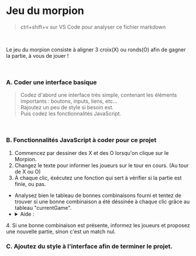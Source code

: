 # Jeu du morpion

> ctrl+shift+v sur VS Code pour analyser ce fichier markdown

<br>

  Le jeu du morpion consiste à aligner 3 croix(X) ou ronds(O) afin de gagner la partie, à vous de jouer !

<br>

### A. Coder une interface basique
> Codez d'abord une interface très simple, contenant les éléments importants : boutons, inputs, liens, etc... <br>
> Rajoutez un peu de style si besoin est. 
> <br>
> Puis codez les fonctionnalités JavaScript.
> 
<br>

### B. Fonctionnalités JavaScript à coder pour ce projet

1. Commencez par dessiner des X et des O lorsqu'on clique sur le Morpion.
2. Changez le texte pour informer les joueurs sur le tour en cours. (Au tour de X ou O)
3. À chaque clic, éxécutez une fonction qui sert à vérifier si la partie est finie, ou pas.
- Analysez bien le tableau de bonnes combinaisons fourni et tentez de trouver si une bonne combinaison a été déssinée à chaque clic grâce au tableau "currentGame".
- <details> 
  <summary>Aide :  </summary>
   Les chiffres dans "winningCombinations" correspondent aux index des combinaisons gagnantes dans le tableau "currentGame". <br>
   Exemple : si X est à l'index 0, 1, 2, c'est gagné.<br>
   Vous n'avez plus qu'à vérifier les combinaisons une à une en fonction de ce qu'il y a dans le tableau...
</details>
4. Si une bonne combinaison est présente, informez les joueurs et proposez une nouvelle partie, sinon c'est un match nul.


<br>

### C. Ajoutez du style à l'interface afin de terminer le projet.
